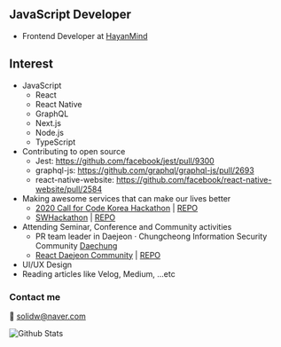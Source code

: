 ## JavaScript Developer

- Frontend Developer at [HayanMind](https://hayanmind.com)

## Interest

- JavaScript
  - React
  - React Native
  - GraphQL
  - Next.js
  - Node.js
  - TypeScript
- Contributing to open source
  - Jest: https://github.com/facebook/jest/pull/9300
  - graphql-js: https://github.com/graphql/graphql-js/pull/2693
  - react-native-website: https://github.com/facebook/react-native-website/pull/2584
- Making awesome services that can make our lives better
  - [2020 Call for Code Korea Hackathon](http://news.imaeil.com/Education/2020061516143588412) | [REPO](https://github.com/solidw/gogoschool)
  - [SWHackathon](swhackathon.com) | [REPO](https://github.com/solidw/ARTravel)
- Attending Seminar, Conference and Community activities
  - PR team leader in Daejeon · Chungcheong Information Security Community [Daechung](https://www.facebook.com/%EB%8C%80%EC%A0%84%EC%B6%A9%EC%B2%AD-%EC%A0%95%EB%B3%B4%EB%B3%B4%ED%98%B8-%EB%8F%99%EC%95%84%EB%A6%AC-%EC%97%B0%ED%95%A9-589186041597093)
  - [React Daejeon Community](https://bit.ly/react-daejeon-community-2nd) | [REPO](https://github.com/solidw/react-daejeon-community-2nd)
- UI/UX Design
- Reading articles like Velog, Medium, ...etc

### Contact me

📨 solidw@naver.com

![Github Stats](https://github-readme-stats.vercel.app/api?username=solidw&show_icons=true)
